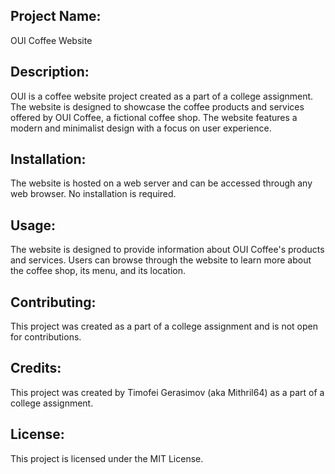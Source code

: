 ## Project Name:

OUI Coffee Website

## Description:

OUI is a coffee website project created as a part of a college assignment. The website is designed to showcase the coffee products and services offered by OUI Coffee, a fictional coffee shop. The website features a modern and minimalist design with a focus on user experience.

## Installation:

The website is hosted on a web server and can be accessed through any web browser. No installation is required.

## Usage:

The website is designed to provide information about OUI Coffee's products and services. Users can browse through the website to learn more about the coffee shop, its menu, and its location. 

## Contributing:

This project was created as a part of a college assignment and is not open for contributions.

## Credits:

This project was created by Timofei Gerasimov (aka Mithril64) as a part of a college assignment.

## License:

This project is licensed under the MIT License.